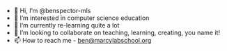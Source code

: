 - 👋 Hi, I’m @benspector-mls
- 👀 I’m interested in computer science education
- 🌱 I’m currently re-learning quite a lot
- 💞️ I’m looking to collaborate on teaching, learning, creating, you name it!
- 📫 How to reach me - ben@marcylabschool.org
